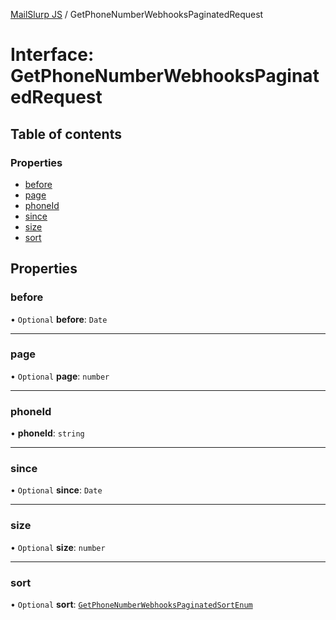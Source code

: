 [MailSlurp JS](../README.md) / GetPhoneNumberWebhooksPaginatedRequest

# Interface: GetPhoneNumberWebhooksPaginatedRequest

## Table of contents

### Properties

- [before](GetPhoneNumberWebhooksPaginatedRequest.md#before)
- [page](GetPhoneNumberWebhooksPaginatedRequest.md#page)
- [phoneId](GetPhoneNumberWebhooksPaginatedRequest.md#phoneid)
- [since](GetPhoneNumberWebhooksPaginatedRequest.md#since)
- [size](GetPhoneNumberWebhooksPaginatedRequest.md#size)
- [sort](GetPhoneNumberWebhooksPaginatedRequest.md#sort)

## Properties

### before

• `Optional` **before**: `Date`

___

### page

• `Optional` **page**: `number`

___

### phoneId

• **phoneId**: `string`

___

### since

• `Optional` **since**: `Date`

___

### size

• `Optional` **size**: `number`

___

### sort

• `Optional` **sort**: [`GetPhoneNumberWebhooksPaginatedSortEnum`](../enums/GetPhoneNumberWebhooksPaginatedSortEnum.md)
